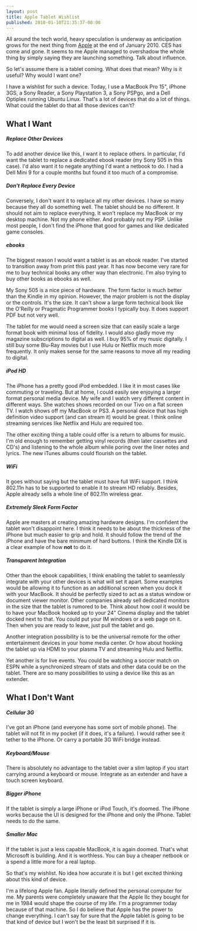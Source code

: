 ```yaml
--- 
layout: post
title: Apple Tablet Wishlist
published: 2010-01-10T21:35:37-08:00
---
```


All around the tech world, heavy speculation is underway as anticipation grows for the next thing from [Apple](http://apple.com) at the end of January 2010. CES has come and gone. It seems to me Apple managed to overshadow the whole thing by simply saying they are launching something. Talk about influence.

So let's assume there is a tablet coming. What does that mean? Why is it useful? Why would I want one?

I have a wishlist for such a device. Today, I use a MacBook Pro 15", iPhone 3GS, a Sony Reader, a Sony Playstation 3, a Sony PSPgo, and a Dell Optiplex running Ubuntu Linux. That's a lot of devices that do a lot of things. What could the tablet do that all those devices can't?

## What I Want

##### Replace Other Devices
To add another device like this, I want it to replace others. In particular, I'd want the tablet to replace a dedicated ebook reader (my Sony 505 in this  case). I'd also want it to negate anything I'd want a netbook to do. I had a Dell Mini 9 for a couple months but found it too much of a compromise.

##### Don't Replace Every Device
Conversely, I don't want it to replace all my other devices. I have so many because they all do something well. The tablet should be no different. It should not aim to replace everything. It won't replace my MacBook or my desktop machine. Not my phone either. And probably not my PSP. Unlike most people, I don't find the iPhone that good for games and like dedicated game consoles.

##### ebooks
The biggest reason I would want a tablet is as an ebook reader. I've started to transition away from print this past year. It has now become very rare for me to buy technical books any other way than electronic. I'm also trying to buy other books as ebooks as well.

My Sony 505 is a nice piece of hardware. The form factor is much better than the Kindle in my opinion. However, the major problem is not the display or the controls. It's the size. It can't show a large form technical book like the O'Reilly or Pragmatic Programmer books I typically buy. It does support PDF but not very well.

The tablet for me would need a screen size that can easily scale a large format book with minimal loss of fidelity. I would also gladly move my magazine subscriptions to digital as well. I buy 95% of my music digitally. I still buy some Blu-Ray movies but I use Hulu or Netflix much more frequently. It only makes sense for the same reasons to move all my reading to digital.

##### iPod HD
The iPhone has a pretty good iPod embedded. I like it in most cases like commuting or traveling. But at home, I could easily see enjoying a larger format personal media device. My wife and I watch very different content in different ways. She watches shows recorded on our Tivo on a flat screen TV. I watch shows off my MacBook or PS3. A personal device that has high definition video support (and can stream it) would be great. I think online streaming services like Netflix and Hulu are required too.

The other exciting thing a table could offer is a return to albums for music. I'm old enough to remember getting vinyl records (then later cassettes and CD's) and listening to the whole album while poring over the liner notes and lyrics. The new iTunes albums could flourish on the tablet.

##### WiFi
It goes without saying but the tablet must have full WiFi support. I think 802.11n has to be supported to enable it to stream HD reliably. Besides, Apple already sells a whole line of 802.11n wireless gear.

##### Extremely Sleek Form Factor
Apple are masters at creating amazing hardware designs. I'm confident the tablet won't disappoint here. I think it needs to be about the thickness of the iPhone but much easier to grip and hold. It should follow the trend of the iPhone and have the bare minimum of hard buttons. I think the Kindle DX is a clear example of how **not** to do it.

##### Transparent Integration
Other than the ebook capabilities, I think enabling the tablet to seamlessly integrate with your other devices is what will set it apart. Some examples would be allowing it to function as an additional screen when you dock it with your MacBook. It should be perfectly sized to act as a status window or document viewer monitor. Other companies already sell dedicated monitors in the size that the tablet is rumored to be. Think about how cool it would be to have your MacBook hooked up to your 24" Cinema display and the tablet docked next to that. You could put your IM windows or a web page on it. Then when you are ready to leave, just pull the tablet and go.

Another integration possibility is to be the universal remote for the other entertainment devices in your home media center. Or how about hooking the tablet up via HDMI to your plasma TV and streaming Hulu and Netflix.

Yet another is for live events. You could be watching a soccer match on ESPN while a synchronized stream of stats and other data could be on the tablet. There are so many possibilities to using a device like this as an extender.

## What I **Don't** Want

##### Cellular 3G
I've got an iPhone (and everyone has some sort of mobile phone). The tablet will not fit in my pocket (if it does, it's a failure). I would rather see it tether to the iPhone. Or carry a portable 3G WiFi bridge instead.

##### Keyboard/Mouse
There is absolutely no advantage to the tablet over a slim laptop if you start carrying around a keyboard or mouse. Integrate as an extender and have a touch screen keyboard.

##### Bigger iPhone
If the tablet is simply a large iPhone or iPod Touch, it's doomed. The iPhone works because the UI is designed for the iPhone and only the iPhone. Tablet needs to do the same.

##### Smaller Mac
If the tablet is just a less capable MacBook, it is again doomed. That's what Microsoft is building. And it is worthless. You can buy a cheaper netbook or a spend a little more for a real laptop.

So that's my wishlist. No idea how accurate it is but I get excited thinking about this kind of device.

I'm a lifelong Apple fan. Apple literally defined the personal computer for me. My parents were completely unaware that the Apple IIc they bought for me in 1984 would shape the course of my life. I'm a programmer today because of that machine. So I do believe that Apple has the power to change everything. I can't say for sure that the Apple tablet is going to be that kind of device but I won't be the least bit surprised if it is.
